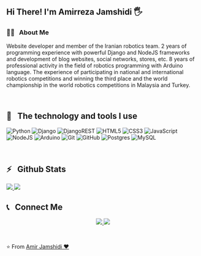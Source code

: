<h2>Hi There! I'm Amirreza Jamshidi 🖐</h2>

<h3>👨‍💻 &nbsp; About Me</h3>

Website developer and member of the Iranian robotics team. 2 years of programming experience with powerful Django and NodeJS frameworks and development of blog websites, social networks, stores, etc. 8 years of professional activity in the field of robotics programming with Arduino language. The experience of participating in national and international robotics competitions and winning the third place and the world championship in the world robotics competitions in Malaysia and Turkey.

<br />

<h2>🔧 &nbsp; The technology and tools I use</h2>

![Python](https://img.shields.io/badge/python-3670A0?style=for-the-badge&logo=python&logoColor=ffdd54) ![Django](https://img.shields.io/badge/django-%23092E20.svg?style=for-the-badge&logo=django&logoColor=white) ![DjangoREST](https://img.shields.io/badge/DJANGO-REST-ff1709?style=for-the-badge&logo=django&logoColor=white&color=ff1709&labelColor=gray) ![HTML5](https://img.shields.io/badge/html5-%23E34F26.svg?style=for-the-badge&logo=html5&logoColor=white) ![CSS3](https://img.shields.io/badge/css3-%231572B6.svg?style=for-the-badge&logo=css3&logoColor=white) ![JavaScript](https://img.shields.io/badge/javascript-%23323330.svg?style=for-the-badge&logo=javascript&logoColor=%23F7DF1E) ![NodeJS](https://img.shields.io/badge/node.js-6DA55F?style=for-the-badge&logo=node.js&logoColor=white) ![Arduino](https://img.shields.io/badge/-Arduino-00979D?style=for-the-badge&logo=Arduino&logoColor=white)
![Git](https://img.shields.io/badge/git-%23F05033.svg?style=for-the-badge&logo=git&logoColor=white) ![GitHub](https://img.shields.io/badge/github-%23121011.svg?style=for-the-badge&logo=github&logoColor=white) ![Postgres](https://img.shields.io/badge/postgres-%23316192.svg?style=for-the-badge&logo=postgresql&logoColor=white) ![MySQL](https://img.shields.io/badge/mysql-%2300f.svg?style=for-the-badge&logo=mysql&logoColor=white)

<br />

<h2>⚡️ &nbsp; Github Stats</h2>

<a href="https://github.com/Amir01dev">
  <img src="https://github-readme-stats.vercel.app/api?username=Amir01dev&show_icons=true&theme=radical" />
  <img src="https://github-readme-stats.vercel.app/api/top-langs/?username=Amir01dev&hide_progress=true">
</a>

<br />

<h2>📞 &nbsp; Connect Me </h2>

<p align="center">
  <a href="https://github.com/Amir01dev">
    <img src="https://img.shields.io/badge/Website-www.github.com-blue?style=flat&logo=google-chrome" />
  </a>
  <a href="https://t.me/Amir_robo/">
    <img src="https://img.shields.io/badge/Telegram-@Amir_robo-blue?style=flat&logo=telegram" />
  </a>
</p>

<br />

⭐️ From [Amir Jamshidi ❤️](https://github.com/Amir01dev)

